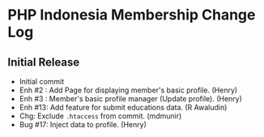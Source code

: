 PHP Indonesia Membership Change Log
===================================

Initial Release
---------------

- Initial commit
- Enh #2 : Add Page for displaying member's basic profile. (Henry)
- Enh #3 : Member's basic profile manager (Update profile). (Henry)
- Enh #13: Add feature for submit educations data. (R Awaludin)
- Chg: Exclude `.htaccess` from commit. (mdmunir)
- Bug #17: Inject data to profile. (Henry)
